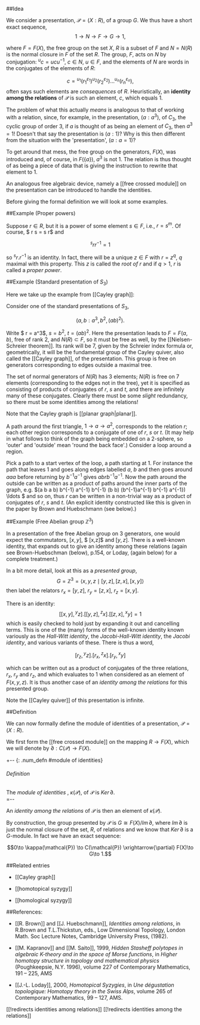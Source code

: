 ##Idea

We consider a presentation, $\mathcal{P} = (X : R)$, of a group $G$. We thus have a 
short exact sequence,
$$1\to N \to F \to G \to 1,$$ 

where $F = F(X)$, the free group on the set $X$, $R$ is a 
subset of $F$ and $N = N(R)$ is the normal closure in $F$ of the set $R$.  The group, 
$F$, acts on $N$ by conjugation: ${}^u c = u c u^{-1}$,  $c\in N$, $u \in F$, and the elements of $N$ are words in the conjugates of the elements of $R$:

$$c = {}^{u_1}(r_1^{\varepsilon_1}){}^{u_2}(r_2^{\varepsilon_2})\ldots 
{}^{u_n}(r_n^{\varepsilon_n}),$$
often says such elements are _consequences_ of 
$R$.  Heuristically, an **identity among the relations** of $\mathcal{P}$ is such an element, $c$, which equals 1.  

The problem of what this actually _means_ is analogous to that of working with a relation, since, for example, in the presentation, $( a : a^3)$, of $C_3$, the cyclic group of order 3, if $a$ is thought of as being an element of $C_3$, then $a^3 = 1$! Doesn't that say the presentation is $( a : 1)$?
Why is this then different from the situation with the 'presentation', $( a : a = 1)$?  

To get around that mess, the 
free group on the generators, $F(X)$, was introduced and, of course, in $F(\{a\})$, $a^3$ is not 1. The relation is thus thought of as being a piece of data that is giving the instruction to rewrite that element to 1.

 An analogous free algebraic device, namely a [[free crossed module]] on the presentation can be introduced  to handle the identities. 

Before giving the formal definition we will look at some examples.


##Example (Proper powers)

Suppose $r\in R$, but it is a power of some element $s\in F$, i.e., $r = s^m$.
Of course, $ r s = s r$ and 

$${}^s r r^{-1} = 1$$

so ${}^s r . r^{-1}$ is an identity.  In fact, there will be a unique $z\in F$
with $r = z^q$, $q$ maximal with this property.  This $z$ is called the
_root of_ $r$ and if $q \gt 1$, $r$ is called a _proper power_.

##Example (Standard presentation of $S_3$)

Here we take up the example from [[Cayley graph]]:

Consider one of the standard presentations of $S_3$, 

$$ (a,b  :  a^3, b^2, (ab)^2).$$ 

Write $ r = a^3$, $s = b^2$, $t = (ab)^2$.  Here the
presentation leads to $F= F(a,b)$, free of rank 2, and  $N(R) \subset F$, so it must be
free as well, by the [[Nielsen-Schreier theorem]].  Its rank will be 7, given by the Schreier index formula or,
geometrically, it will be the fundamental group of the Cayley quiver, also called the  [[Cayley graph]], of the
presentation.  This group is free on generators corresponding to edges outside 
a maximal tree.

The set of normal generators of $N(R)$ has 3 elements; $N(R)$ is free on 7
elements (corresponding to the edges not in the tree), yet it is specified as consisting of products of conjugates of $r$, $s$ 
and $t$, and there are infinitely many of these conjugates.  Clearly there must be some
_slight_ redundancy, so there must be some identities among the relations!  

Note that the Cayley graph is [[planar graph|planar]]. 


A path around the first triangle, $1 \to a \to a^2$, corresponds to the relation $r$; each other
region corresponds to a conjugate of one of $r$, $s$ or $t$.  (It may help in what follows to think of the graph being embedded on a 2-sphere, so 'outer' and 'outside' mean 'round the back face'.) Consider a loop
around a region.  

Pick a path to a start vertex of the loop, a path starting at 1.
For instance the path that leaves 1 and goes along edges labelled $a$, $b$ and then goes
around $a a a$ before returning by $b^{-1} a^{-1}$ gives
$a b r b^{-1} a^{-1}$. Now the path around the outside can be written as 
a product of paths around the inner parts of the graph,
e.g. $(a b a b) b^{-1} a^{-1} b^{-1} (b b) (b^{-1}a^{-1} b^{-1} a^{-1}) \ldots $ and so
on, thus $r$ can be written in a non-trivial way as a product of conjugates
of $r$, $s$ and $t$. (An explicit identity constructed like this is given in the paper by Brown and Huebschmann (see below).)

##Example (Free Abelian group $\mathbb{Z}^3$)


In a presentation of the free Abelian group on 3 generators, one would expect
the commutators,  $[x,y]$, $ [x,z]$ and $[y,z]$.  There is a well-known identity,
that expands out to give an identity among these
relations (again see Brown-Huebschman (below), p.154, or Loday, (again below) for a complete treatment.)


In a bit more  detail, look at this as a _presented group_, 
$$G=\mathbb{Z}^{3}=\langle x,y,z\mid [y,z],[z,x],[x,y]\rangle$$
then label the relators $r_x= [y,z]$, $r_y=[z,x]$, $r_z= [x,y]$.

 There is an identity:
$$[[x,y],{}^y z].[[y,z],{}^z x].[[z,x],{}^x y] =1$$
 which is easily checked to hold just by expanding it out and cancelling terms. This is one of the (many) forms of the well-known identity known variously as the _Hall-Witt identity_, the _Jacobi-Hall-Witt identity_, the _Jacobi identity_, and various variants of these.
 There is thus a word,

$$[r_z,{}^y z].[r_x,{}^z x].[r_y,{}^x y] $$

which can be written out as a product of conjugates of the three relations, $r_x$, $r_y$ and $r_z$, and which evaluates to 1 when considered as an element of $F(x,y,z)$. It is thus another case of an _identity among the relations_ for this presented group. 
 
Note the [[Cayley quiver]] of this presentation is infinite.

##Definition

We can now formally define the module of identities of a presentation, $\mathcal{P} = (X : R)$. 

We first form the [[free crossed module]] on the mapping $R\to F(X)$, which 
we will denote by $\partial : C(\mathcal{P}) \to F(X)$.  

+-- {: .num_defn #module of identities}
###### Definition
The _module of identities_ , $\kappa(\mathcal{P})$,
of $\mathcal{P}$ is $Ker\, \partial$.  
=--

An _identity among the relations_ of $\mathcal{P}$ is then an element of $\kappa(\mathcal{P})$.


By construction, the group presented by $\mathcal{P}$ is $G
\cong F(X)/Im\, \partial$, where $Im \,\partial$ is just the normal closure of
the set, $R$, of relations and we know  that $Ker\, \partial$ is a $G$-module.  In fact we have an exact sequence:

$$0\to \kappa(\mathcal{P}) \to C(\mathcal{P}) \xrightarrow{\partial} F(X)\to G\to 1.$$

##Related entries

* [[Cayley graph]]

* [[homotopical syzygy]]

* [[homological syzygy]]



##References:

* [[R. Brown]] and [[J. Huebschmann]],  _Identities among relations_, in R.Brown and T.L.Thickstun, eds., Low Dimensional Topology, London Math. Soc Lecture Notes, Cambridge University Press, (1982).

* [[M. Kapranov]] and [[M. Saito]], 1999, _Hidden Stasheff polytopes in algebraic K-theory and in the space of Morse functions_, in _Higher homotopy structure in topology and mathematical physics_ (Poughkeepsie, N.Y. 1996), volume 227 of Contemporary Mathematics, 191 – 225, AMS


*  [[J.-L. Loday]], 2000, _Homotopical Syzygies_, in _Une dégustation topologique: Homotopy theory in the Swiss Alps_, volume 265 of Contemporary Mathematics, 99 – 127, AMS.

[[!redirects identities among relations]] 
[[!redirects identities among the relations]] 
